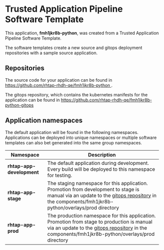 # Trusted Application Pipeline Software Template

This application, **fmh1jkr8b-python**, was created from a Trusted Application Pipeline Software Template.

The software templates create a new source and gitops deployment repositories with a sample source application. 

## Repositories

The source code for your application can be found in [https://github.com/rhtap-rhdh-qe/fmh1jkr8b-python ](https://github.com/rhtap-rhdh-qe/fmh1jkr8b-python ).
 
The gitops repository, which contains the kubernetes manifests for the application can be found in 
[https://github.com/rhtap-rhdh-qe/fmh1jkr8b-python-gitops ](https://github.com/rhtap-rhdh-qe/fmh1jkr8b-python-gitops ) 

## Application namespaces 

The default application will be found in the following namespaces. Applications can be deployed into unique namespaces or multiple software templates can also bet generated into the same group namespaces.  

|  Namespace   |  Description   |  
| -------- | -------- |   
| **rhtap-app-development** | The default application during development. Every build will be deployed to this namespace for testing. | 
| **rhtap-app-stage** | The staging namespace for this application. Promotion from development to stage is manual via an update to the [gitops repository](https://github.com/rhtap-rhdh-qe/fmh1jkr8b-python-gitops ) in the components/fmh1jkr8b-python/overlays/prod directory |  
| **rhtap-app-prod** | The production namespace for this application. Promotion from stage to production is manual via an update to the [gitops repository](https://github.com/rhtap-rhdh-qe/fmh1jkr8b-python-gitops ) in the components/fmh1jkr8b-python/overlays/prod directory | 